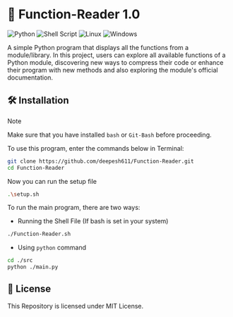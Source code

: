# 📘 Function-Reader 1.0


![Python](https://img.shields.io/badge/python-3670A0?style=for-the-badge&logo=python&logoColor=ffdd54)
![Shell Script](https://img.shields.io/badge/shell_script-%23121011.svg?style=for-the-badge&logo=gnu-bash&logoColor=white)
![Linux](https://img.shields.io/badge/Linux-FCC624?style=for-the-badge&logo=linux&logoColor=black)
![Windows](https://img.shields.io/badge/Windows-0078D6?style=for-the-badge&logo=windows&logoColor=white")

A simple Python program that displays all the functions from a module/library. In this project, users can explore all available functions of a Python module, discovering new ways to compress their code or enhance their program with new methods and also exploring the module's official documentation.

## 🛠️ Installation

> [!NOTE]
>  Make sure that you have installed `bash` or `Git-Bash` before proceeding.

To use this program, enter the commands below in Terminal:

```bash
git clone https://github.com/deepesh611/Function-Reader.git
cd Function-Reader
```


Now you can run the setup file
```bash
.\setup.sh
```

To run the main program, there are two ways:
- Running the Shell File (If bash is set in your system)
  
```bash
./Function-Reader.sh
```

- Using `python` command

```bash
cd ./src
python ./main.py
```

## 📄 License

This Repository is licensed under MIT License.
